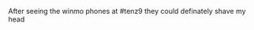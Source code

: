 <!--
id: 188802851
link: http://kevinisom.info/post/188802851/after-seeing-the-winmo-phones-at-tenz9-they-could
slug: after-seeing-the-winmo-phones-at-tenz9-they-could
date: Wed Sep 16 2009 09:32:17 GMT+1200 (NZST)
raw: {"blog_name":"kevinisom","id":188802851,"post_url":"http://kevinisom.info/post/188802851/after-seeing-the-winmo-phones-at-tenz9-they-could","slug":"after-seeing-the-winmo-phones-at-tenz9-they-could","type":"text","date":"2009-09-15 21:32:17 GMT","timestamp":1253050337,"state":"published","format":"html","reblog_key":"ONkGmN7X","tags":[],"short_url":"http://tmblr.co/Zw68YyBGESZ","highlighted":[],"feed_item":"http://twitter.com/kev_nz/statuses/4013392620","from_feed_id":"650289","note_count":0,"title":null,"body":"<p>After seeing the winmo phones at #tenz9 they could definately shave my head</p>"}
publish: 2009-09-016
tags: 
title: null
-->


After seeing the winmo phones at \#tenz9 they could definately shave my
head


